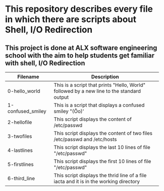 # This repository describes every file in which there are scripts about Shell, I/O Redirection
## This project is done at ALX software engineering school with the aim to help students get familiar with shell, I/O Redirection
| Filename | Description |
| --- | --- |
| 0-hello_world | This is a script that prints "Hello, World" followed by a new line to the standard output |
| 1-confused_smiley | This is a script that displays a confused smiley "(Ôo)' |
| 2-hellofile | This script displays the content of /etc/passwd |
| 3-twofiles | This script displays the content of two files /etc/passwd and /etc/hosts |
| 4-lastlines | This script displays the last 10 lines of file "/etc/passwd"|
| 5-firstlines | This script displays the first 10 lines of file "/etc/passwd" |
| 6-third_line | This script displays the thrid line of a file iacta and it is in the working directory |
